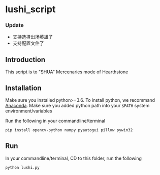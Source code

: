 # lushi_script

### Update
* 支持选择出场英雄了
* 支持配置文件了

## Introduction
This script is to "SHUA" Mercenaries mode of Hearthstone

## Installation

Make sure you installed python>=3.6.
To install python, we recommand [Anaconda](https://www.anaconda.com/products/individual#windows).
Make sure you added python path into your ```$PATH``` system environment/variables

Run the following in your commandline/terminal
```bash
pip install opencv-python numpy pyautogui pillow pywin32
```

## Run
In your commandline/terminal, CD to this folder,  run the following
```bash
python lushi.py 
```
